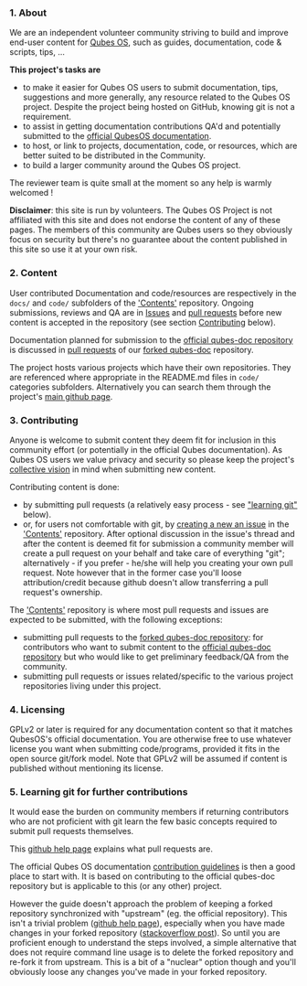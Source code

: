 ### 1. About

We are an independent volunteer community striving to build and improve end-user content for [Qubes OS](https://www.qubes-os.org/), such as guides, documentation, code & scripts, tips, ...

**This project's tasks are**

* to make it easier for Qubes OS users to submit documentation, tips, suggestions and more generally, any resource related to the Qubes OS project. Despite the project being hosted on GitHub, knowing git is not a requirement.
* to assist in getting documentation contributions QA'd and potentially submitted to the [official QubesOS documentation](https://www.qubes-os.org/doc/).
* to host, or link to projects, documentation, code, or resources, which are better suited to be distributed in the Community.
* to build a larger community around the Qubes OS project.

The reviewer team is quite small at the moment so any help is warmly welcomed !

**Disclaimer**: this site is run by volunteers. The Qubes OS Project is not affiliated with this site and does not endorse the content of any of these pages. The members of this community are Qubes users so they obviously focus on security but there's no guarantee about the content published in this site so use it at your own risk.

### 2. Content

User contributed Documentation and code/resources are respectively in the `docs/` and `code/` subfolders of the ['Contents'](https://github.com/Qubes-Community/Contents) repository. Ongoing submissions, reviews and QA are in [Issues](https://github.com/Qubes-Community/Contents/issues) and [pull requests](https://github.com/Qubes-Community/Contents/pulls) before new content is accepted  in the repository (see section [Contributing](#contributing) below).

Documentation planned for submission to the [official qubes-doc repository](https://github.com/QubesOS/qubes-doc) is discussed in [pull requests](https://github.com/Qubes-Community/qubes-doc/pulls) of our [forked qubes-doc](https://github.com/Qubes-Community/qubes-doc) repository.

The project hosts various projects which have their own repositories. They are referenced where appropriate in the README.md files in `code/` categories subfolders. Alternatively you can search them through the project's [main github page](https://github.com/Qubes-Community). 


<a name="contributing"></a>
### 3. Contributing

Anyone is welcome to submit content they deem fit for inclusion in this community effort (or potentially in the official Qubes documentation). As Qubes OS users we value privacy and security so please keep the project's [collective vision](/strategic-statement.md) in mind when submitting new content.

Contributing content is done:

- by submitting pull requests (a relatively easy process - see ["learning git"](#learning-git) below).
- or, for users not comfortable with git, by [creating a new an issue](https://github.com/Qubes-Community/Contents/issues) in the ['Contents'](https://github.com/Qubes-Community/Contents) repository. After optional discussion in the issue's thread and after the content is deemed fit for submission a community member will create a pull request on your behalf and take care of everything "git"; alternatively - if you prefer - he/she will help you creating your own pull request. Note however that in the former case you'll loose attribution/credit because github doesn't allow transferring a pull request's ownership.

The ['Contents'](https://github.com/Qubes-Community/Contents) repository is where most pull requests and issues are expected to be submitted, with the following exceptions:

- submitting pull requests to the [forked qubes-doc repository](https://github.com/Qubes-Community/qubes-doc): for contributors who want to submit content to the [official qubes-doc repository](https://github.com/QubesOS/qubes-doc) but who would like to get preliminary feedback/QA from the community.
- submitting pull requests or issues related/specific to the various project repositories living under this project.

### 4. Licensing

GPLv2 or later is required for any documentation content so that it matches QubesOS's official documentation. You are otherwise free to use whatever license you want when submitting code/programs, provided it fits in the open source git/fork model. Note that GPLv2 will be assumed if content is published without mentioning its license.

<a name="learning-git"></a>
### 5. Learning git for further contributions

It would ease the burden on community members if returning contributors who are not proficient with git learn the few basic concepts required to submit pull requests themselves.

This [github help page](https://help.github.com/articles/about-pull-requests) explains what pull requests are.

The official Qubes OS documentation [contribution guidelines](https://www.qubes-os.org/doc/doc-guidelines/) is then a good place to start with. It is based on contributing to the official qubes-doc repository but is applicable to this (or any other) project.

However the guide doesn't approach the problem of keeping a forked repository synchronized with "upstream" (eg. the official repository). This isn't a trivial problem ([github help page](https://help.github.com/articles/syncing-a-fork/)), especially when you have made changes in your forked repository ([stackoverflow post](https://stackoverflow.com/questions/7244321/how-do-i-update-a-github-forked-repository)). So until you are proficient enough to understand the steps involved, a simple alternative that does not require command line usage is to delete the forked repository and re-fork it from upstream. This is a bit of a "nuclear" option though and you'll obviously loose any changes you've made in your forked repository.

